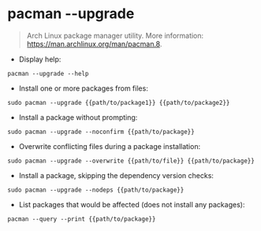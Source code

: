 # pacman --upgrade

> Arch Linux package manager utility.
> More information: <https://man.archlinux.org/man/pacman.8>.

- Display help:

`pacman --upgrade --help`

- Install one or more packages from files:

`sudo pacman --upgrade {{path/to/package1}} {{path/to/package2}}`

- Install a package without prompting:

`sudo pacman --upgrade --noconfirm {{path/to/package}}`

- Overwrite conflicting files during a package installation:

`sudo pacman --upgrade --overwrite {{path/to/file}} {{path/to/package}}`

- Install a package, skipping the dependency version checks:

`sudo pacman --upgrade --nodeps {{path/to/package}}`

- List packages that would be affected (does not install any packages):

`pacman --query --print {{path/to/package}}`

